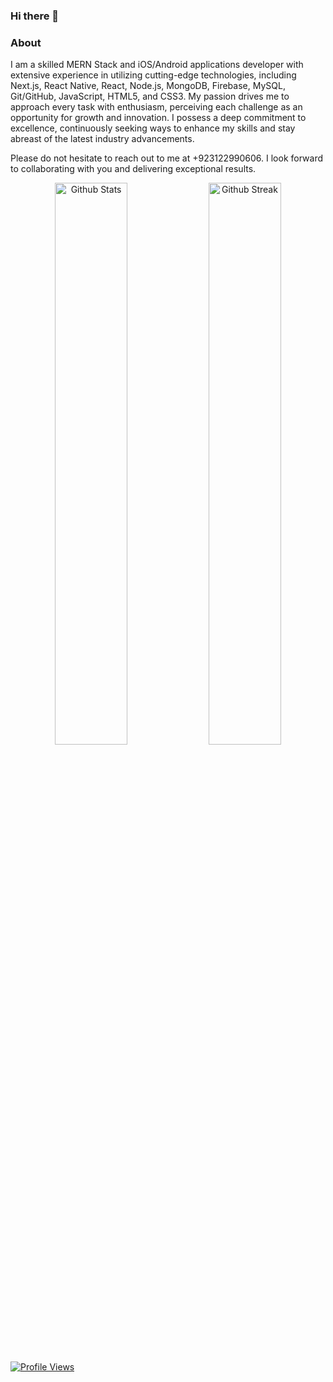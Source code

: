 ### Hi there 👋

<!--
**EngineerIbad/EngineerIbad** is a ✨ _special_ ✨ repository because its `README.md` (this file) appears on your GitHub profile.

Here are some ideas to get you started:

- 🔭 I’m currently working on ...
- 🌱 I’m currently learning ...
- 👯 I’m looking to collaborate on ...
- 🤔 I’m looking for help with ...
- 💬 Ask me about ...
- 📫 How to reach me: ...
- 😄 Pronouns: ...
- ⚡ Fun fact: ...
-->
###  About

I am a skilled MERN Stack and iOS/Android applications developer with extensive experience in utilizing cutting-edge technologies, including Next.js, React Native, React, Node.js, MongoDB, Firebase, MySQL, Git/GitHub, JavaScript, HTML5, and CSS3.
My passion drives me to approach every task with enthusiasm, perceiving each challenge as an opportunity for growth and innovation. I possess a deep commitment to excellence, continuously seeking ways to enhance my skills and stay abreast of the latest industry advancements.

Please do not hesitate to reach out to me at +923122990606. I look forward to collaborating with you and delivering exceptional results.




<div id="badges">
<!--  <a href="https://www.linkedin.com/comm/mynetwork/discovery-see-all?usecase=PEOPLE_FOLLOWS&followMember=muhammad-ibrahim-khan-68111a1a1">
    <img src="https://img.shields.io/badge/Download_CV-white?style=for-the-badge&logo=adobe&logoColor=black" alt="LinkedIn Badge"/>
  </a>
  <a href="https://www.linkedin.com/comm/mynetwork/discovery-see-all?usecase=PEOPLE_FOLLOWS&followMember=muhammad-ibrahim-khan-68111a1a1">
    <img src="https://img.shields.io/badge/LinkedIn-black?style=for-the-badge&logo=linkedin&logoColor=white" alt="LinkedIn Badge"/>
  </a> -->
<!--    <a href="https://portfolio-muhammad-ibrahim-khan-ubit.netlify.app/">
    <img src="https://img.shields.io/badge/portfolio-black?style=for-the-badge&logo=next.js&logoColor=white" alt="portfolio"/>
  </a>
 -->

<p align="center">
    <a href="https://github.com/Muhammad-Ibrahim-Amjad64"><img width="48%" alt="Github Stats" src="https://github-readme-stats.vercel.app/api?username=Muhammad-Ibrahim-Amjad64&theme=dracula&show_icons=true&hide_border=true"></a>
    <a href="https://github.com/Muhammad-Ibrahim-Amjad64"><img width="48%" alt="Github Streak" src="https://github-readme-streak-stats.herokuapp.com?user=Muhammad-Ibrahim-Amjad64&theme=dracula&hide_border=true"></a>
</p>
<p align="center">
   
 <a href="https://github.com/Muhammad-Ibrahim-Amjad64"><img alt="Profile Views" src="https://komarev.com/ghpvc/?username=Muhammad-Ibrahim-Amjad64&style=flat-square"></a>

 
</div>
